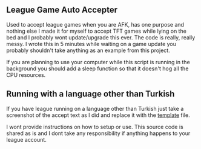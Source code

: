 ## League Game Auto Accepter

Used to accept league games when you are AFK, has one purpose and nothing else I made it for myself to accept TFT games while lying on the bed and I probably wont update/upgrade this ever. The code is really, really messy. I wrote this in 5 minutes while waiting on a game update you probably shouldn't take anything as an example from this project.

If you are planning to use your computer while this script is running in the background you should add a sleep function so that it doesn't hog all the CPU resources.

## Running with a language other than Turkish
If you have league running on a language other than Turkish just take a screenshot of the accept text as I did and replace it with the [template](template.png) file.

I wont provide instructions on how to setup or use. This source code is shared as is and I dont take any responsibility if anything happens to your league account. 
